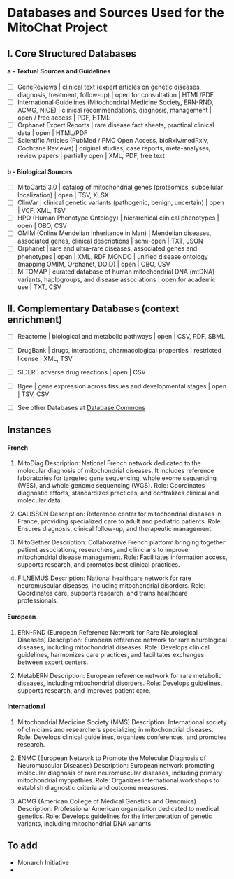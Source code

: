 # Databases and Sources Used for the MitoChat Project


## I. Core Structured Databases

#### a - Textual Sources and Guidelines
- [ ] GeneReviews | clinical text (expert articles on genetic diseases, diagnosis, treatment, follow-up) | open for consultation | HTML/PDF
- [ ] International Guidelines (Mitochondrial Medicine Society, ERN-RND, ACMG, NICE) | clinical recommendations, diagnosis, management | open / free access | PDF, HTML
- [ ] Orphanet Expert Reports | rare disease fact sheets, practical clinical data | open | HTML/PDF
- [ ] Scientific Articles (PubMed / PMC Open Access, bioRxiv/medRxiv, Cochrane Reviews) | original studies, case reports, meta-analyses, review papers | partially open | XML, PDF, free text

#### b - Biological Sources

- [ ] MitoCarta 3.0 | catalog of mitochondrial genes (proteomics, subcellular localization) | open | TSV, XLSX
- [ ] ClinVar | clinical genetic variants (pathogenic, benign, uncertain) | open | VCF, XML, TSV
- [ ] HPO (Human Phenotype Ontology) | hierarchical clinical phenotypes | open | OBO, CSV
- [ ] OMIM (Online Mendelian Inheritance in Man) | Mendelian diseases, associated genes, clinical descriptions | semi-open | TXT, JSON
- [ ] Orphanet | rare and ultra-rare diseases, associated genes and phenotypes | open | XML, RDF
MONDO | unified disease ontology (mapping OMIM, Orphanet, DOID) | open | OBO, CSV
- [ ] MITOMAP | curated database of human mitochondrial DNA (mtDNA) variants, haplogroups, and disease associations | open for academic use | TXT, CSV

## II. Complementary Databases (context enrichment)
- [ ] Reactome | biological and metabolic pathways | open | CSV, RDF, SBML
- [ ] DrugBank | drugs, interactions, pharmacological properties | restricted license | XML, TSV
- [ ] SIDER | adverse drug reactions | open | CSV
- [ ] Bgee | gene expression across tissues and developmental stages | open | TSV, CSV
- [ ] See other Databases at [Database Commons](https://ngdc.cncb.ac.cn/databasecommons/browse#)


## Instances


#### French

1. MitoDiag
Description: National French network dedicated to the molecular diagnosis of mitochondrial diseases. It includes reference laboratories for targeted gene sequencing, whole exome sequencing (WES), and whole genome sequencing (WGS).
Role: Coordinates diagnostic efforts, standardizes practices, and centralizes clinical and molecular data.

2. CALISSON
Description: Reference center for mitochondrial diseases in France, providing specialized care to adult and pediatric patients.
Role: Ensures diagnosis, clinical follow-up, and therapeutic management.

3. MitoGether
Description: Collaborative French platform bringing together patient associations, researchers, and clinicians to improve mitochondrial disease management.
Role: Facilitates information access, supports research, and promotes best clinical practices.

4. FILNEMUS
Description: National healthcare network for rare neuromuscular diseases, including mitochondrial disorders.
Role: Coordinates care, supports research, and trains healthcare professionals.


####


#### European

1. ERN-RND (European Reference Network for Rare Neurological Diseases)
Description: European reference network for rare neurological diseases, including mitochondrial diseases.
Role: Develops clinical guidelines, harmonizes care practices, and facilitates exchanges between expert centers.

2. MetabERN
Description: European reference network for rare metabolic diseases, including mitochondrial disorders.
Role: Develops guidelines, supports research, and improves patient care.

#### International

1. Mitochondrial Medicine Society (MMS)
Description: International society of clinicians and researchers specializing in mitochondrial diseases.
Role: Develops clinical guidelines, organizes conferences, and promotes research.

2. ENMC (European Network to Promote the Molecular Diagnosis of Neuromuscular Diseases)
Description: European network promoting molecular diagnosis of rare neuromuscular diseases, including primary mitochondrial myopathies.
Role: Organizes international workshops to establish diagnostic criteria and outcome measures.

3. ACMG (American College of Medical Genetics and Genomics)
Description: Professional American organization dedicated to medical genetics.
Role: Develops guidelines for the interpretation of genetic variants, including mitochondrial DNA variants.

## To add

- Monarch Initiative
- 